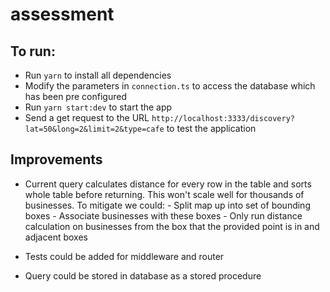 # assessment

## To run:

- Run `yarn` to install all dependencies
- Modify the parameters in `connection.ts` to access the database which has been pre configured
- Run `yarn start:dev` to start the app
- Send a get request to the URL `http://localhost:3333/discovery?lat=50&long=2&limit=2&type=cafe` to test the application

## Improvements

- Current query calculates distance for every row in the table and sorts whole table before returning. This won't
  scale well for thousands of businesses. To mitigate we could: - Split map up into set of bounding boxes - Associate businesses with these boxes - Only run distance calculation on businesses from the box that the provided point is in and adjacent boxes

- Tests could be added for middleware and router
- Query could be stored in database as a stored procedure
